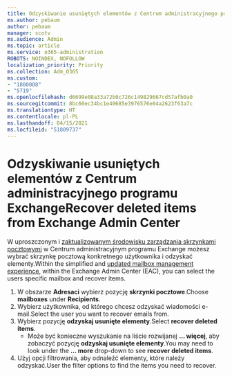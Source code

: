 ```yaml
---
title: Odzyskiwanie usuniętych elementów z Centrum administracyjnego programu Exchange
ms.author: pebaum
author: pebaum
manager: scotv
ms.audience: Admin
ms.topic: article
ms.service: o365-administration
ROBOTS: NOINDEX, NOFOLLOW
localization_priority: Priority
ms.collection: Adm_O365
ms.custom:
- "1800008"
- "5719"
ms.openlocfilehash: d6699e08a33a72b0c726c149829667cd57afb0a0
ms.sourcegitcommit: 8bc60ec34bc1e40685e3976576e04a2623f63a7c
ms.translationtype: HT
ms.contentlocale: pl-PL
ms.lasthandoff: 04/15/2021
ms.locfileid: "51809737"
---
```

# <a name="recover-deleted-items-from-exchange-admin-center"></a><span data-ttu-id="def72-102">Odzyskiwanie usuniętych elementów z Centrum administracyjnego programu Exchange</span><span class="sxs-lookup"><span data-stu-id="def72-102">Recover deleted items from Exchange Admin Center</span></span>

<span data-ttu-id="def72-103">W uproszczonym i [zaktualizowanym środowisku zarządzania skrzynkami pocztowymi](https://admin.exchange.microsoft.com/#/mailboxes) w Centrum administracyjnym programu Exchange możesz wybrać skrzynkę pocztową konkretnego użytkownika i odzyskać elementy.</span><span class="sxs-lookup"><span data-stu-id="def72-103">Within the simplified and [updated mailbox management experience](https://admin.exchange.microsoft.com/#/mailboxes), within the Exchange Admin Center (EAC), you can select the users specific mailbox and recover items.</span></span>

1. <span data-ttu-id="def72-104">W obszarze **Adresaci** wybierz pozycję **skrzynki pocztowe**.</span><span class="sxs-lookup"><span data-stu-id="def72-104">Choose **mailboxes** under **Recipients**.</span></span>
2. <span data-ttu-id="def72-105">Wybierz użytkownika, od którego chcesz odzyskać wiadomości e-mail.</span><span class="sxs-lookup"><span data-stu-id="def72-105">Select the user you want to recover emails from.</span></span>
3. <span data-ttu-id="def72-106">Wybierz pozycję **odzyskaj usunięte elementy**.</span><span class="sxs-lookup"><span data-stu-id="def72-106">Select **recover deleted items**.</span></span>
    - <span data-ttu-id="def72-107">Może być konieczne wyszukanie na liście rozwijanej **... więcej**, aby zobaczyć pozycję **odzyskaj usunięte elementy**.</span><span class="sxs-lookup"><span data-stu-id="def72-107">You may need to look under the **… more** drop-down to see **recover deleted items**.</span></span>
4. <span data-ttu-id="def72-108">Użyj opcji filtrowania, aby odnaleźć elementy, które należy odzyskać.</span><span class="sxs-lookup"><span data-stu-id="def72-108">User the filter options to find the items you need to recover.</span></span>
